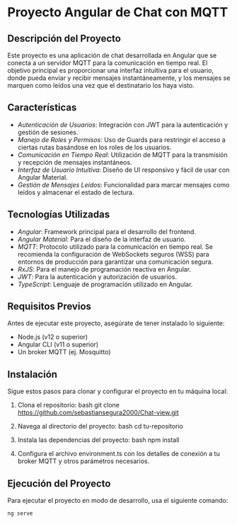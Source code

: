 # Proyecto Angular de Chat con MQTT

## Descripción del Proyecto

Este proyecto es una aplicación de chat desarrollada en Angular que se conecta a un servidor MQTT para la comunicación en tiempo real. El objetivo principal es proporcionar una interfaz intuitiva para el usuario, donde pueda enviar y recibir mensajes instantáneamente, y los mensajes se marquen como leídos una vez que el destinatario los haya visto.

## Características

- *Autenticación de Usuarios*: Integración con JWT para la autenticación y gestión de sesiones.
- *Manejo de Roles y Permisos*: Uso de Guards para restringir el acceso a ciertas rutas basándose en los roles de los usuarios.
- *Comunicación en Tiempo Real*: Utilización de MQTT para la transmisión y recepción de mensajes instantáneos.
- *Interfaz de Usuario Intuitiva*: Diseño de UI responsivo y fácil de usar con Angular Material.
- *Gestión de Mensajes Leídos*: Funcionalidad para marcar mensajes como leídos y almacenar el estado de lectura.

## Tecnologías Utilizadas

- *Angular*: Framework principal para el desarrollo del frontend.
- *Angular Material*: Para el diseño de la interfaz de usuario.
- *MQTT*: Protocolo utilizado para la comunicación en tiempo real. Se recomienda la configuración de WebSockets seguros (WSS) para entornos de producción para garantizar una comunicación segura.
- *RxJS*: Para el manejo de programación reactiva en Angular.
- *JWT*: Para la autenticación y autorización de usuarios.
- *TypeScript*: Lenguaje de programación utilizado en Angular.

## Requisitos Previos

Antes de ejecutar este proyecto, asegúrate de tener instalado lo siguiente:

- Node.js (v12 o superior)
- Angular CLI (v11 o superior)
- Un broker MQTT (ej. Mosquitto)

## Instalación

Sigue estos pasos para clonar y configurar el proyecto en tu máquina local:

1. Clona el repositorio:
    bash
    git clone https://github.com/sebastiansegura2000/Chat-view.git
    

2. Navega al directorio del proyecto:
    bash
    cd tu-repositorio
    

3. Instala las dependencias del proyecto:
    bash
    npm install
    

4. Configura el archivo environment.ts con los detalles de conexión a tu broker MQTT y otros parámetros necesarios.

## Ejecución del Proyecto

Para ejecutar el proyecto en modo de desarrollo, usa el siguiente comando:

```bash
ng serve
